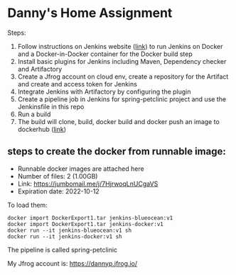 # Danny's Home Assignment
Steps:
1. Follow instructions on Jenkins website ([link](https://www.jenkins.io/doc/book/installing/docker/)) to run Jenkins on Docker and a Docker-in-Docker container for the Docker build step
1. Install basic plugins for Jenkins including Maven, Dependency checker and Artifactory
1. Create a Jfrog account on cloud env, create a repository for the Artifact and create and access token for Jenkins
1. Integrate Jenkins with Artifactory by configuring the plugin
1. Create a pipeline job in Jenkins for spring-petclinic project and use the Jenkinsfile in this repo
1. Run a build
1. The build will clone, build, docker build and docker push an image to dockerhub ([link](https://hub.docker.com/repository/docker/dannyparizada/dockerhubrepo))



## steps to create the docker from runnable image:

* Runnable docker images are attached here
* Number of files: 2 (1.00GB)
* Link: https://jumbomail.me/j/7HjrwoqLnUCgaVS
* Expiration date: 2022-10-12


To load them:

```
docker import DockerExport1.tar jenkins-blueocean:v1
docker import DockerExport1.tar jenkins-docker:v1
docker run --it jenkins-blueocean:v1 sh
docker run --it jenkins-docker:v1 sh
```
The pipeline is called spring-petclinic


My Jfrog account is: https://dannyp.jfrog.io/


